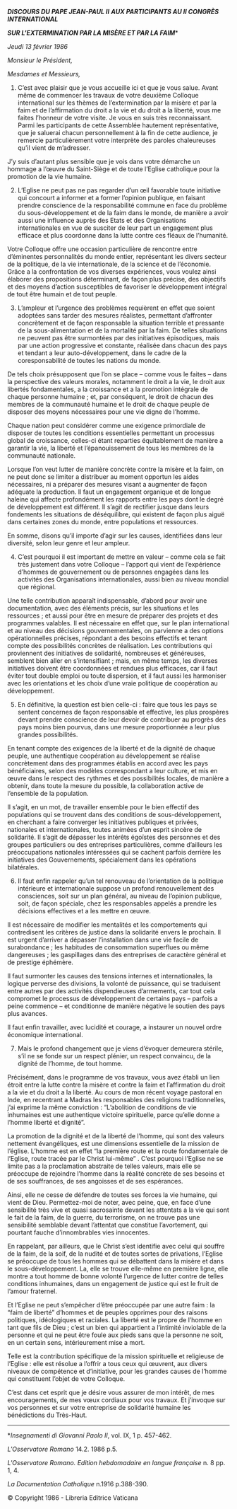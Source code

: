 ***DISCOURS DU PAPE JEAN-PAUL II*** ***AUX PARTICIPANTS AU II CONGRÈS INTERNATIONAL***

***SUR L'EXTERMINATION PAR LA MISÈRE ET PAR LA FAIM****

*Jeudi 13 février 1986*

*Monsieur le Président,*

*Mesdames et Messieurs,*

1. C’est avec plaisir que je vous accueille ici et que je vous salue. Avant même de commencer les travaux de votre deuxième Colloque international sur les thèmes de l’extermination par la misère et par la faim et de l’affirmation du droit a la vie et du droit a la liberté, vous me faites l’honneur de votre visite. Je vous en suis très reconnaissant. Parmi les participants de cette Assemblée hautement représentative, que je saluerai chacun personnellement à la fin de cette audience, je remercie particulièrement votre interprète des paroles chaleureuses qu’il vient de m’adresser.

J’y suis d’autant plus sensible que je vois dans votre démarche un hommage a l’œuvre du Saint-Siège et de toute l’Eglise catholique pour la promotion de la vie humaine.

2. L’Eglise ne peut pas ne pas regarder d’un œil favorable toute initiative qui concourt a informer et a former l’opinion publique, en faisant prendre conscience de la responsabilité commune en face du problème du sous-développement et de la faim dans le monde, de manière a avoir aussi une influence auprès des Etats et des Organisations internationales en vue de susciter de leur part un engagement plus efficace et plus coordonne dans la lutte contre ces fléaux de l’humanité.

Votre Colloque offre une occasion particulière de rencontre entre d’éminentes personnalités du monde entier, représentant les divers secteur de la politique, de la vie internationale, de la science et de l’économie. Grâce a la confrontation de vos diverses expériences, vous voulez ainsi élaborer des propositions déterminant, de façon plus précise, des objectifs et des moyens d’action susceptibles de favoriser le développement intégral de tout être humain et de tout peuple.

3. L’ampleur et l’urgence des problèmes requièrent en effet que soient adoptées sans tarder des mesures réalistes, permettant d’affronter concrètement et de façon responsable la situation terrible et pressante de la sous-alimentation et de la mortalité par la faim. De telles situations ne peuvent pas être surmontées par des initiatives épisodiques, mais par une action progressive et constante, réalisée dans chacun des pays et tendant a leur auto-développement, dans le cadre de la coresponsabilité de toutes les nations du monde.

De tels choix présupposent que l’on se place – comme vous le faites – dans la perspective des valeurs morales, notamment le droit a la vie, le droit aux libertés fondamentales, a la croissance et a la promotion intégrale de chaque personne humaine ; et, par conséquent, le droit de chacun des membres de la communauté humaine et le droit de chaque peuple de disposer des moyens nécessaires pour une vie digne de l’homme.

Chaque nation peut considérer comme une exigence primordiale de disposer de toutes les conditions essentielles permettant un processus global de croissance, celles-ci étant reparties équitablement de manière a garantir la vie, la liberté et l’épanouissement de tous les membres de la communauté nationale.

Lorsque l’on veut lutter de manière concrète contre la misère et la faim, on ne peut donc se limiter a distribuer au moment opportun les aides nécessaires, ni a préparer des mesures visant a augmenter de façon adéquate la production. Il faut un engagement organique et de longue haleine qui affecte profondément les rapports entre les pays dont le degré de développement est différent. Il s’agit de rectifier jusque dans leurs fondements les situations de déséquilibre, qui existent de façon plus aiguë dans certaines zones du monde, entre populations et ressources.

En somme, disons qu’il importe d’agir sur les causes, identifiées dans leur diversité, selon leur genre et leur ampleur.

4. C’est pourquoi il est important de mettre en valeur – comme cela se fait très justement dans votre Colloque – l’apport qui vient de l’expérience d’hommes de gouvernement ou de personnes engagées dans les activités des Organisations internationales, aussi bien au niveau mondial que régional.

Une telle contribution apparaît indispensable, d’abord pour avoir une documentation, avec des éléments précis, sur les situations et les ressources ; et aussi pour être en mesure de préparer des projets et des programmes valables. Il est nécessaire en effet que, sur le plan international et au niveau des décisions gouvernementales, on parvienne a des options opérationnelles précises, répondant a des besoins effectifs et tenant compte des possibilités concrètes de réalisation. Les contributions qui proviennent des initiatives de solidarité, nombreuses et généreuses, semblent bien aller en s’intensifiant ; mais, en même temps, les diverses initiatives doivent être coordonnées et rendues plus efficaces, car il faut éviter tout double emploi ou toute dispersion, et il faut aussi les harmoniser avec les orientations et les choix d’une vraie politique de coopération au développement.

5. En définitive, la question est bien celle-ci : faire que tous les pays se sentent concernes de façon responsable et effective, les plus prospères devant prendre conscience de leur devoir de contribuer au progrès des pays moins bien pourvus, dans une mesure proportionnée a leur plus grandes possibilités.

En tenant compte des exigences de la liberté et de la dignité de chaque peuple, une authentique coopération au développement se réalise concrètement dans des programmes établis en accord avec les pays bénéficiaires, selon des modèles correspondant a leur culture, et mis en œuvre dans le respect des rythmes et des possibilités locales, de manière a obtenir, dans toute la mesure du possible, la collaboration active de l’ensemble de la population.

Il s’agit, en un mot, de travailler ensemble pour le bien effectif des populations qui se trouvent dans des conditions de sous-développement, en cherchant a faire converger les initiatives publiques et privées, nationales et internationales, toutes animées d’un esprit sincère de solidarité. Il s’agit de dépasser les intérêts égoïstes des personnes et des groupes particuliers ou des entreprises particulières, comme d’ailleurs les préoccupations nationales intéressées qui se cachent parfois derrière les initiatives des Gouvernements, spécialement dans les opérations bilatérales.

6. Il faut enfin rappeler qu’un tel renouveau de l’orientation de la politique intérieure et internationale suppose un profond renouvellement des consciences, soit sur un plan général, au niveau de l’opinion publique, soit, de façon spéciale, chez les responsables appelés a prendre les décisions effectives et a les mettre en œuvre.

Il est nécessaire de modifier les mentalités et les comportements qui contredisent les critères de justice dans la solidarité envers le prochain. Il est urgent d’arriver a dépasser l’installation dans une vie facile de surabondance ; les habitudes de consommation superflues ou même dangereuses ; les gaspillages dans des entreprises de caractère général et de prestige éphémère.

Il faut surmonter les causes des tensions internes et internationales, la logique perverse des divisions, la volonté de puissance, qui se traduisent entre autres par des activités dispendieuses d’armements, car tout cela compromet le processus de développement de certains pays – parfois a peine commence – et conditionne de manière négative le soutien des pays plus avances.

Il faut enfin travailler, avec lucidité et courage, a instaurer un nouvel ordre économique international.

7. Mais le profond changement que je viens d’évoquer demeurera stérile, s’il ne se fonde sur un respect plénier, un respect convaincu, de la dignité de l’homme, de tout homme.

Précisément, dans le programme de vos travaux, vous avez établi un lien étroit entre la lutte contre la misère et contre la faim et l’affirmation du droit a la vie et du droit a la liberté. Au cours de mon récent voyage pastoral en Inde, en recentrant a Madras les responsables des religions traditionnelles, j’ai exprime la même conviction : “L’abolition de conditions de vie inhumaines est une authentique victoire spirituelle, parce qu’elle donne a l’homme liberté et dignité”.

La promotion de la dignité et de la liberté de l’homme, qui sont des valeurs nettement évangéliques, est une dimensions essentielle de la mission de l’église. L’homme est en effet “la première route et la route fondamentale de l’Eglise, route tracée par le Christ lui-même” . C’est pourquoi l’Eglise ne se limite pas a la proclamation abstraite de telles valeurs, mais elle se préoccupe de rejoindre l’homme dans la réalité concrète de ses besoins et de ses souffrances, de ses angoisses et de ses espérances.

Ainsi, elle ne cesse de défendre de toutes ses forces la vie humaine, qui vient de Dieu. Permettez-moi de noter, avec peine, que, en face d’une sensibilité très vive et quasi sacrosainte devant les attentats a la vie qui sont le fait de la faim, de la guerre, du terrorisme, on ne trouve pas une sensibilité semblable devant l’attentat que constitue l’avortement, qui pourtant fauche d’innombrables vies innocentes.

En rappelant, par ailleurs, que le Christ s’est identifie avec celui qui souffre de la faim, de la soif, de la nudité et de toutes sortes de privations, l’Eglise se préoccupe de tous les hommes qui se débattent dans la misère et dans le sous-développement. La, elle se trouve elle-même en première ligne, elle montre a tout homme de bonne volonté l’urgence de lutter contre de telles conditions inhumaines, dans un engagement de justice qui est le fruit de l’amour fraternel.

Et l’Eglise ne peut s’empêcher d’être préoccupée par une autre faim : la “faim de liberté” d’hommes et de peuples opprimes pour des raisons politiques, idéologiques et raciales. La liberté est le propre de l’homme en tant que fils de Dieu ; c’est un bien qui appartient a l’intimité inviolable de la personne et qui ne peut être foule aux pieds sans que la personne ne soit, en un certain sens, intérieurement mise a mort.

Telle est la contribution spécifique de la mission spirituelle et religieuse de l’Eglise : elle est résolue a l’offrir a tous ceux qui œuvrent, aux divers niveaux de compétence et d’initiative, pour les grandes causes de l’homme qui constituent l’objet de votre Colloque.

C’est dans cet esprit que je désire vous assurer de mon intérêt, de mes encouragements, de mes vœux cordiaux pour vos travaux. Et j’invoque sur vos personnes et sur votre entreprise de solidarité humaine les bénédictions du Très-Haut.

* * *

**Insegnamenti di Giovanni Paolo II*, vol. IX, 1 p. 457-462.

*L'Osservatore Romano* 14.2. 1986 p.5.

*L'Osservatore Romano. Edition hebdomadaire en langue française* n. 8 pp. 1, 4.

*La Documentation Catholique* n.1916 p.388-390.

© Copyright 1986 - Libreria Editrice Vaticana